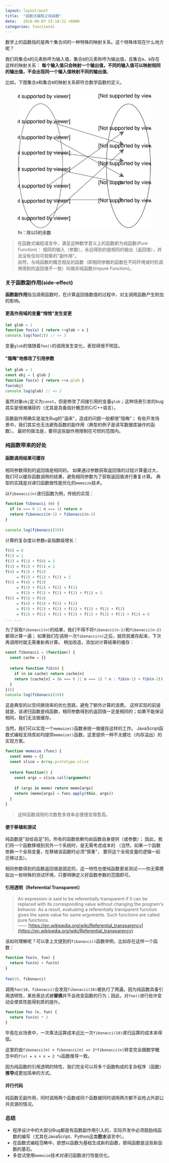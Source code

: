 ```yaml
---
layout: layout/post
title:  "函数式编程之纯函数"
date:   2016-09-07 15:18:22 +0800
categories: functional
---
```


数学上的函数指的是两个集合间的一种特殊的映射关系。这个特殊体现在什么地方呢？

我们将集合`A`的元素称呼为输入值，集合`B`的元素称呼为输出值，且集合`A`、`B`存在这样的映射关系：
**每个输入值只会映射一个输出值，不同的输入值可以映射相同的输出值，不会出现同一个输入值映射不同的输出值**。

比如，下图集合`A`和集合`B`的映射关系即符合数学函数的定义。

<figure>
  <img src="/images/posts/set_map.svg" alt="containing block" />
  <figcaption>fn：除以5的余数</figcaption>
</figure>


> 在函数式编程语言中，满足这种数学意义上的函数即为纯函数(Pure Function)：
相同的输入（参数），永远得到的是相同的输出（返回值），并且没有任何可观察的"副作用"。  
自然，与纯函数的概念相反的函数（即相同参数的函数在不同环境或时机调用得到的返回值不一致）叫做非纯函数(Impure Function)。


### 关于**函数副作用**(side-effect)

**函数副作用**指当调用函数时，在计算返回值数值的过程中，对主调用函数产生附加的影响。

#### 更高作用域的变量"悄悄"发生变更

```js
let glob = 1
function foo(x) { return ++glob + x }
console.log(foo(1)) // => 3
```

变量`glob`的值随着`foo()`的调用发生变化，表现得很不明显。

#### "隐晦"地修改了引用参数

```js
let glob = 1
const obj = { glob }
function foo(x) { return ++x.glob }
foo(obj)
console.log(glob) // => 2
```

虽然对象`obj`定义为`const`，但是修改了间接引用的变量`glob`；这种场景引发的bug其实是很难捕获的（尤其是具备指针概念的C/C++语言）。

函数副作用确实是滋生Bug的"温床"，造成的问题一般都很"隐晦"；
有些开发场景中，我们其实也无法避免函数的副作用（典型的例子是读写数据库操作的函数）。
最好的做法是，要将这些副作用限制在可控的范围内。

### 纯函数带来的好处

#### 函数调用结果可缓存

相同参数得到的返回值是相同的。
如果通过参数获取返回值的过程计算量过大，我们可以缓存函数调用的结果，避免相同参数为了获取返回值进行重复计算。
典型的实践是对递归函数做性能优化的`memoize`技术。

以`fibonacci(n)`递归函数为例，传统的实现：

```js
function fibonacci (n) {
  if (n === 0 || n === 1) return n
  return fibonacci(n-1) + fibonacci(n-2)
}

console.log(fibonacci(10))
```

计算的复杂度以参数`n`呈指数级增长：

```haskell
f(0) = 0
f(1) = 1
f(2) = f(1) + f(0) = 1
f(3) = f(2) + f(1) = 2
f(4) = f(3) + f(2)
     = f(2) + f(1) + f(2) = 3
f(5) = f(4) + f(3)
     = f(3) + f(2) + f(2) + f(1)
     = f(2) + f(1) + f(2) + f(2) + f(1) = 5
f(6) = f(5) + f(4)
     = f(4) + f(3) + f(3) + f(2)
     = f(3) + f(2) + f(2) + f(1) + f(2) + f(1) + f(2)
     = f(2) + f(1) + f(2) + f(2) + f(1) + f(2) + f(1) + f(2) = 8
... ...
```

为了获取`fibonacci(n)`的结果，我们不得不将`fibonacci(n-1)`和`fibonacci(n-2)`都得计算一遍；
如果我们在调用一次`fibonacci(n)`之后，就将其缓存起来，下次再调用时就无需重新再计算。
稍加改造，添加对计算结果的缓存：

```js
const fibonacci = (function() {
  const cache = {}

  return function fib(n) {
    if (n in cache) return cache[n]
    return (cache[n] = (n === 0 || n === 1) ? n : fib(n-1) + fib(n-2))
  }
})()
console.log(fibonacci(10))
```

这是典型的以空间换效率的优化思路，避免了额外计算的浪费。
这样实现的前提就是，该递归函数是纯函数，相同参数得到的返回值一定是相同的；如果不能保证相同，我们无法做缓存。

当然，我们可以实现一个`memoize()`函数来统一做缓存这样的工作。
JavaScript函数式编程支持库如均提供`memoize()`函数，这里提供一种不太健壮（内存溢出）的实现方案。

```js
function memoize (func) {
  const memo = {}
  const slice = Array.prototype.slice

  return function() {
    const args = slice.call(arguments)

    if (args in memo) return memo[args]
    return (memo[args] = func.apply(this, args))
  }
}
```

> 这样函数调用的次数愈多效率会慢慢变得愈高。

#### 便于移植和测试

纯函数是"自给自足"的，所有的函数依赖均由函数自身提供（或参数）；
因此，我们将一个函数移植到另外一个系统时，是无需考虑成本的
（当然，如果一个函数依赖一个全局变量，在移植该函数时必须"慎重"，
要将这个全局变量的逻辑一起迁移过去）。

相同参数得到的函数返回值是固定的，这一特性也使纯函数更易测试——你无需模拟出一些特殊的测试环境，只要明确定义好函数参数的范围即可。

#### 引用透明（Referential Transparent）

> An expression is said to be referentially transparent if it can be replaced with its corresponding value without changing the program's behavior. As a result, evaluating a referentially transparent function gives the same value for same arguments. Such functions are called pure functions.  
—— [https://en.wikipedia.org/wiki/Referential_transparency](https://en.wikipedia.org/wiki/Referential_transparency)

该如何理解呢？可以拿上文提到的`fibonacci()`函数举例，比如存在这样一个函数：

```js
function foo(n, fun) {
  return fun(n) + fun(n)
}

foo(10, fibonacci)
```

调用`foo(10, fibonacci)`会发现`fibonacci(10)`被执行了两遍。因为纯函数具备引用透明性，某些表达式被**替换**并不会改变函数的行为；因此，对`foo()`进行些许变动会使其性能得到质的提升。

```js
function foo (n, fun) {
  return fun(n) * 2
}
```

毕竟在此场景中，一次乘法运算成本远比一次`fibonacci(10)`递归运算的成本来得低。

这里的由`fibonacci(n) + fibonacci(n) => 2*fibonacci(n)`转变完全跟数学概念中的`f(x) = x + x = 2 *x`函数推导一致。

因为纯函数的引用透明的特性，我们完全可以将多个函数构成的复杂程序（函数）**推导**成更加简单的方式。

#### 并行代码

纯函数无副作用，同时调用两个函数或同个函数被同时调用两次都不会抢占外部公共资源的情况。

### 总结

- 程序设计中的大部分Bug都是有函数副作用引入的，实际开发中必须鼓励纯函数的编写（尤其在JavaScript、Python这类**胶水**语言中）。
- 在函数式编程范畴中，欲想以函数为基础生成新的函数，那纯函数是这些新函数的基石。
- 多尝试使用`memoize`技术对递归函数进行性能优化。

